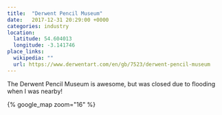 ```yaml
---
title:  "Derwent Pencil Museum"
date:   2017-12-31 20:29:00 +0000
categories: industry
location:
  latitude: 54.604013
  longitude: -3.141746
place_links:
  wikipedia: ""
  url: https://www.derwentart.com/en/gb/7523/derwent-pencil-museum
---
```

The Derwent Pencil Museum is awesome, but was closed due to flooding when I was nearby!

{% google_map zoom="16" %}
